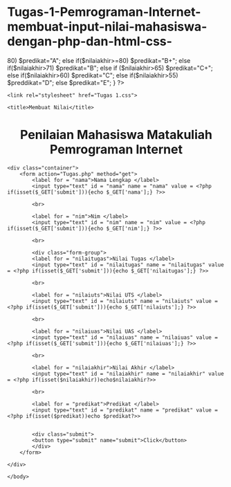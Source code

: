# Tugas-1-Pemrograman-Internet-membuat-input-nilai-mahasiswa-dengan-php-dan-html-css-

<?php
     if (isset($_GET['submit'])){
        $nilaitugas = $_GET['nilaitugas'];
        $nilaiuts = $_GET['nilaiuts'];
        $nilaiuas = $_GET['nilaiuas'];

        $nilaiakhir = ($nilaitugas + $nilaiuts + $nilaiuas)/3;
            
        if($nilaiakhir>80)
            $predikat="A";
        else if($nilaiakhir>=80)
            $predikat="B+";
        else if($nilaiakhir>71)
            $predikat="B";
        else if ($nilaiakhir>65)
            $predikat="C+";
        else if($nilaiakhir>60)
            $predikat="C";
        else if($nilaiakhir>55)
            $preddikat="D";
        else
            $predikat="E";
    }
    
?>

<!DOCTYPE html>
<html lang="en">
<head>
    <meta charset="UTF-8">
    <meta name="viewport" content="width=device-width, initial-scale=1.0">

    <link rel="stylesheet" href="Tugas 1.css">

    <title>Membuat Nilai</title>
</head>
<body>
    <h1 class = "judul" Align = "Center" style="font-size: 200%;">
    Penilaian Mahasiswa Matakuliah Pemrograman Internet
    </h1>

    <div class="container">
        <form action="Tugas.php" method="get">
            <label for = "nama">Nama Lengkap </label>
            <input type="text" id = "nama" name = "nama" value = <?php if(isset($_GET['submit'])){echo $_GET['nama'];} ?>>

            <br>

            <label for = "nim">Nim </label>
            <input type="text" id = "nim" name = "nim" value = <?php if(isset($_GET['submit'])){echo $_GET['nim'];} ?>>

            <br>
             
            <div class="form-group">
            <label for = "nilaitugas">Nilai Tugas </label>
            <input type="text" id = "nilaitugas" name = "nilaitugas" value = <?php if(isset($_GET['submit'])){echo $_GET['nilaitugas'];} ?>>
            
            <br>

            <label for = "nilaiuts">Nilai UTS </label>
            <input type="text" id = "nilaiuts" name = "nilaiuts" value = <?php if(isset($_GET['submit'])){echo $_GET['nilaiuts'];} ?>>

            <br>

            <label for = "nilaiuas">Nilai UAS </label>
            <input type="text" id = "nilaiuas" name = "nilaiuas" value = <?php if(isset($_GET['submit'])){echo $_GET['nilaiuas'];} ?>>

            <br>

            <label for = "nilaiakhir">Nilai Akhir </label>
            <input type="text" id = "nilaiakhir" name = "nilaiakhir" value = <?php if(isset($nilaiakhir))echo$nilaiakhir?>>

            <br>

            <label for = "predikat">Predikat </label>
            <input type="text" id = "predikat" name = "predikat" value = <?php if(isset($predikat))echo $predikat?>>

            
            <div class="submit">
            <button type="submit" name="submit">Click</button>
            </div>
        </form>

    </div>
    
    </body>
</html>
